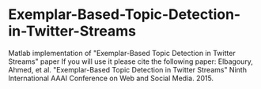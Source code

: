 # Exemplar-Based-Topic-Detection-in-Twitter-Streams
Matlab implementation of "Exemplar-Based Topic Detection in Twitter Streams" paper
If you will use it please cite the following paper: 
  Elbagoury, Ahmed, et al. "Exemplar-Based Topic Detection in Twitter Streams" Ninth International AAAI Conference on Web and Social Media. 2015.
